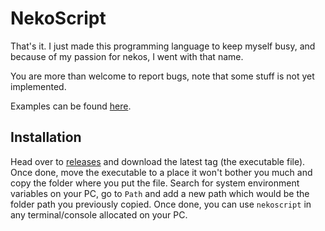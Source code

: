 # NekoScript
That's it. I just made this programming language to keep myself busy, and because of my passion for nekos, I went with that name.

You are more than welcome to report bugs, note that some stuff is not yet implemented.

Examples can be found [here](https://github.com/Rubenennj/nekoscript/tree/dev/examples).

## Installation
Head over to [releases](https://github.com/Rubenennj/nekoscript/releases) and download the latest tag (the executable file).
Once done, move the executable to a place it won't bother you much and copy the folder where you put the file.
Search for system environment variables on your PC, go to `Path` and add a new path which would be the folder path you previously copied.
Once done, you can use `nekoscript` in any terminal/console allocated on your PC.